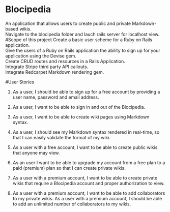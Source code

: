 # Blocipedia
An application that allows users to create public and private Markdown-based wikis.  
Navigate to the blocipedia folder and lauch rails server for localhost view.
#Scope of this project 
Create a basic user scheme for a Ruby on Rails application.  
Give the users of a Ruby on Rails application the ability to sign up for your application using the Devise gem.  
Create CRUD routes and resources in a Rails Application.  
Integrate Stripe third party API callouts.  
Integrate Redcarpet Markdown rendering gem.  

#User Stories

1.  As a user, I should be able to sign up for a free account by providing a user name, password and email address.

1.  As a user, I want to be able to sign in and out of the Blocipedia.

1.  As a user, I want to be able to create wiki pages using Markdown syntax.

1.  As a user, I should see my Markdown syntax rendered in real-time, so that I can easily validate the format of my wiki.

1.   As a user with a free account, I want to be able to create public wikis that anyone may view.

1.  As an user I want to be able to upgrade my account from a free plan to a paid (premium) plan so that I can create private wikis.

1.  As a user with a premium account, I want to be able to create private wikis that require a Blocipedia account and proper authorization to view.

1.  As a user with a premium account, I want to be able to add collaborators to my private wikis. As a user with a premium account, I should be able to add an unlimited number of collaborators to my wikis.